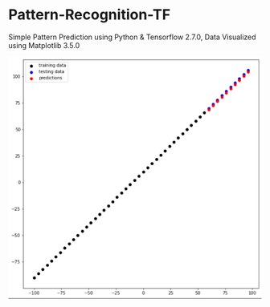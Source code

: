 # Pattern-Recognition-TF
Simple Pattern Prediction using Python & Tensorflow 2.7.0, Data Visualized using Matplotlib 3.5.0

![Data Visualized:](/assets/DataPY.png)
